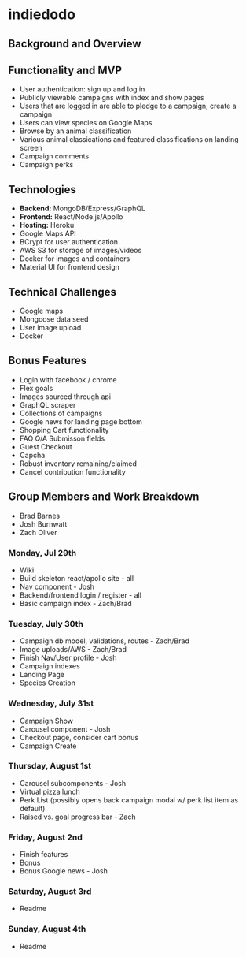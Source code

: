# indiedodo

## Background and Overview


## Functionality and MVP
* User authentication: sign up and log in
* Publicly viewable campaigns with index and show pages
* Users that are logged in are able to pledge to a campaign, create a campaign
* Users can view species on Google Maps
* Browse by an animal classification
* Various animal classications and featured classifications on landing screen
* Campaign comments
* Campaign perks

## Technologies

* **Backend:** MongoDB/Express/GraphQL
* **Frontend:** React/Node.js/Apollo
* **Hosting:** Heroku
* Google Maps API
* BCrypt for user authentication
* AWS S3 for storage of images/videos
* Docker for images and containers
* Material UI for frontend design

## Technical Challenges
* Google maps
* Mongoose data seed
* User image upload
* Docker

## Bonus Features
* Login with facebook / chrome
* Flex goals
* Images sourced through api
* GraphQL scraper
* Collections of campaigns
* Google news for landing page bottom
* Shopping Cart functionality
* FAQ Q/A Submisson fields 
* Guest Checkout
* Capcha
* Robust inventory remaining/claimed
* Cancel contribution functionality

## Group Members and Work Breakdown

* Brad Barnes
* Josh Burnwatt
* Zach Oliver

### Monday, Jul 29th
* Wiki
* Build skeleton react/apollo site - all
* Nav component - Josh
* Backend/frontend login / register - all
* Basic campaign index - Zach/Brad

### Tuesday, July 30th
* Campaign db model, validations, routes - Zach/Brad
* Image uploads/AWS - Zach/Brad
* Finish Nav/User profile - Josh 
* Campaign indexes
* Landing Page
* Species Creation

### Wednesday, July 31st
* Campaign Show
* Carousel component - Josh
* Checkout page, consider cart bonus
* Campaign Create

### Thursday, August 1st
* Carousel subcomponents - Josh
* Virtual pizza lunch
* Perk List (possibly opens back campaign modal w/ perk list item as default)
* Raised vs. goal progress bar - Zach

### Friday, August 2nd
* Finish features
* Bonus
* Bonus Google news - Josh

### Saturday, August 3rd
* Readme

### Sunday, August 4th
* Readme
